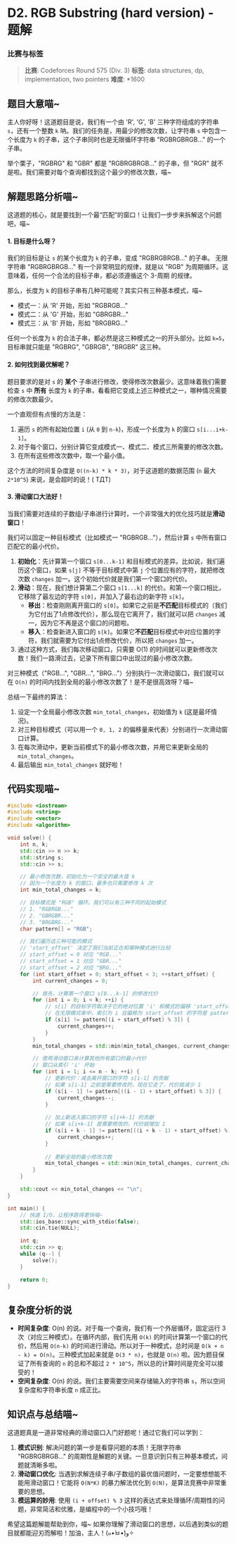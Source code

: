 # D2. RGB Substring (hard version) - 题解

### 比赛与标签
> **比赛**: Codeforces Round 575 (Div. 3)
> **标签**: data structures, dp, implementation, two pointers
> **难度**: *1600

## 题目大意喵~
主人你好呀！这道题目是说，我们有一个由 'R', 'G', 'B' 三种字符组成的字符串 `s`，还有一个整数 `k` 呐。我们的任务是，用最少的修改次数，让字符串 `s` 中包含一个长度为 `k` 的子串，这个子串同时也是无限循环字符串 "RGBRGBRGB..." 的一个子串。

举个栗子，"RGBRG" 和 "GBR" 都是 "RGBRGBRGB..." 的子串，但 "RGR" 就不是啦。我们需要对每个查询都找到这个最少的修改次数，喵~

## 解题思路分析喵~
这道题的核心，就是要找到一个最“匹配”的窗口！让我们一步步来拆解这个问题吧，喵~

#### 1. 目标是什么呀？
我们的目标是让 `s` 的某个长度为 `k` 的子串，变成 "RGBRGBRGB..." 的子串。
无限字符串 "RGBRGBRGB..." 有一个非常明显的规律，就是以 "RGB" 为周期循环。这意味着，任何一个合法的目标子串，都必须遵循这个 3-周期 的规律。

那么，长度为 `k` 的目标子串有几种可能呢？其实只有三种基本模式，喵~
*   模式一：从 'R' 开始，形如 "RGBRGB..."
*   模式二：从 'G' 开始，形如 "GBRGBR..."
*   模式三：从 'B' 开始，形如 "BRGBRG..."

任何一个长度为 `k` 的合法子串，都必然是这三种模式之一的开头部分。比如 `k=5`，目标串就只能是 "RGBRG", "GBRGB", "BRGBR" 这三种。

#### 2. 如何找到最优解呢？
题目要求的是对 `s` 的 **某个** 子串进行修改，使得修改次数最少。这意味着我们需要检查 `s` 中 **所有** 长度为 `k` 的子串，看看把它变成上述三种模式之一，哪种情况需要的修改次数最少。

一个直观但有点慢的方法是：
1.  遍历 `s` 的所有起始位置 `i` (从 `0` 到 `n-k`)，形成一个长度为 `k` 的窗口 `s[i...i+k-1]`。
2.  对于每个窗口，分别计算它变成模式一、模式二、模式三所需要的修改次数。
3.  在所有这些修改次数中，取一个最小值。

这个方法的时间复杂度是 `O((n-k) * k * 3)`，对于这道题的数据范围 (`n` 最大 `2*10^5`) 来说，是会超时的说！( TДT)

#### 3. 滑动窗口大法好！
当我们需要对连续的子数组/子串进行计算时，一个非常强大的优化技巧就是**滑动窗口**！

我们可以固定一种目标模式（比如模式一 "RGBRGB..."），然后计算 `s` 中所有窗口匹配它的最小代价。
1.  **初始化**：先计算第一个窗口 `s[0...k-1]` 和目标模式的差异。比如说，我们遍历这个窗口，如果 `s[j]` 不等于目标模式中第 `j` 个位置应有的字符，就把修改次数 `changes` 加一。这个初始代价就是我们第一个窗口的代价。
2.  **滑动**：现在，我们想计算第二个窗口 `s[1...k]` 的代价。和第一个窗口相比，它移除了最左边的字符 `s[0]`，并加入了最右边的新字符 `s[k]`。
    *   **移出**：检查刚刚离开窗口的 `s[0]`。如果它之前是**不匹配**目标模式的（我们为它付出了1点修改代价），那么现在它离开了，我们就可以把 `changes` 减一，因为它不再是这个窗口的问题啦。
    *   **移入**：检查新进入窗口的 `s[k]`。如果它**不匹配**目标模式中对应位置的字符，我们就需要为它付出1点修改代价，所以把 `changes` 加一。
3.  通过这种方式，我们每次移动窗口，只需要 O(1) 的时间就可以更新修改次数！我们一路滑过去，记录下所有窗口中出现过的最小修改次数。

对三种模式（"RGB...", "GBR...", "BRG..."）分别执行一次滑动窗口，我们就可以在 `O(n)` 的时间内找到全局的最小修改次数了！是不是很高效呀？喵~

总结一下最终的算法：
1.  设定一个全局最小修改次数 `min_total_changes`，初始值为 `k` (这是最坏情况)。
2.  对三种目标模式（可以用一个 `0, 1, 2` 的偏移量来代表）分别进行一次滑动窗口计算。
3.  在每次滑动中，更新当前模式下的最小修改次数，并用它来更新全局的 `min_total_changes`。
4.  最后输出 `min_total_changes` 就好啦！

## 代码实现喵~
```cpp
#include <iostream>
#include <string>
#include <vector>
#include <algorithm>

void solve() {
    int n, k;
    std::cin >> n >> k;
    std::string s;
    std::cin >> s;

    // 最小修改次数，初始化为一个安全的最大值 k
    // 因为一个长度为 k 的窗口，最多也只需要修改 k 次
    int min_total_changes = k;

    // 目标模式是 "RGB" 循环。我们可以有三种不同的起始模式
    // 1. "RGBRGB..."
    // 2. "GBRGBR..."
    // 3. "BRGBRG..."
    char pattern[] = "RGB";

    // 我们遍历这三种可能的模式
    // 'start_offset' 决定了我们当前正在和哪种模式进行比较
    // start_offset = 0 对应 "RGB..."
    // start_offset = 1 对应 "GBR..."
    // start_offset = 2 对应 "BRG..."
    for (int start_offset = 0; start_offset < 3; ++start_offset) {
        int current_changes = 0;

        // 首先，计算第一个窗口 s[0...k-1] 的修改代价
        for (int i = 0; i < k; ++i) {
            // s[i] 的目标字符取决于它的绝对位置 'i' 和模式的偏移 'start_offset'
            // 在无限模式串中，索引为 i 且偏移为 start_offset 的字符是 pattern[(i + start_offset) % 3]
            if (s[i] != pattern[(i + start_offset) % 3]) {
                current_changes++;
            }
        }
        min_total_changes = std::min(min_total_changes, current_changes);

        // 使用滑动窗口来计算其他所有窗口的最小代价
        // 窗口从索引 'i' 开始
        for (int i = 1; i <= n - k; ++i) {
            // 更新代价：减去离开窗口的字符 s[i-1] 的贡献
            // 如果 s[i-1] 之前是需要修改的，现在它走了，代价就减少 1
            if (s[i - 1] != pattern[((i - 1) + start_offset) % 3]) {
                current_changes--;
            }
            
            // 加上新进入窗口的字符 s[i+k-1] 的贡献
            // 如果 s[i+k-1] 是需要修改的，代价就增加 1
            if (s[i + k - 1] != pattern[((i + k - 1) + start_offset) % 3]) {
                current_changes++;
            }
            
            // 更新全局的最小修改次数
            min_total_changes = std::min(min_total_changes, current_changes);
        }
    }

    std::cout << min_total_changes << "\n";
}

int main() {
    // 快速 I/O，让程序跑得更快喵~
    std::ios_base::sync_with_stdio(false);
    std::cin.tie(NULL);

    int q;
    std::cin >> q;
    while (q--) {
        solve();
    }

    return 0;
}
```

## 复杂度分析的说
- **时间复杂度**: O(n) 的说。对于每一个查询，我们有一个外层循环，固定运行 3 次（对应三种模式）。在循环内部，我们先用 `O(k)` 的时间计算第一个窗口的代价，然后用 `O(n-k)` 的时间进行滑动。所以对于一种模式，总时间是 `O(k + n - k) = O(n)`。三种模式加起来就是 `O(3 * n)`，也就是 `O(n)` 啦。因为题目保证了所有查询的 `n` 的总和不超过 `2 * 10^5`，所以总的计算时间是完全可以接受的！
- **空间复杂度**: O(n) 的说。我们主要需要空间来存储输入的字符串 `s`，所以空间复杂度和字符串长度 `n` 成正比。

## 知识点与总结喵~
这道题真是一道非常经典的滑动窗口入门好题呢！通过它我们可以学到：

1.  **模式识别**: 解决问题的第一步是看穿问题的本质！无限字符串 "RGBRGBRGB..." 的周期性是解题的关键。一旦意识到只有三种基本模式，问题就清晰多啦。
2.  **滑动窗口优化**: 当遇到求解连续子串/子数组的最优值问题时，一定要想想能不能用滑动窗口！它能将 `O(N*K)` 的暴力解法优化到 `O(N)`，是算法竞赛中非常重要的思想。
3.  **模运算的妙用**: 使用 `(i + offset) % 3` 这样的表达式来处理循环/周期性的问题，非常简洁和优雅，是编程中的一个小技巧哦！

希望这篇题解能帮助到你，喵~ 如果你理解了滑动窗口的思想，以后遇到类似的题目就都能迎刃而解啦！加油，主人！(๑•̀ㅂ•́)و✧